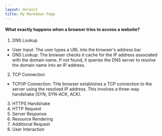 ```yaml
---
layout: default
title: My Markdown Page
---
```


#### What exactly happens when a browser tries to access a website?
1. DNS Lookup
* User Input: The user types a URL into the browser's address bar
* DNS Lookup: The browser checks it cache for the IP address associated with the domain name. If not found, it queries the DNS server to resolve the domain name into an IP address.
2. TCP Connection
* TCP/IP Connection: THe browser establishes a TCP connection to the server using the resolved IP address. This involves a three-way handshake (SYN, SYN-ACK, ACK).

3. HTTPS Handshake
4. HTTP Request
5. Server Response
6. Resource Rendering
7. Additional Request
8. User Interaction 
